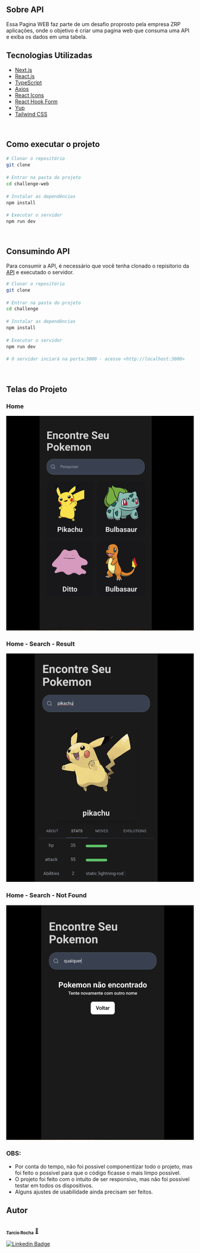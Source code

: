 ## **Sobre API**

Essa Pagina WEB faz parte de um desafio proprosto pela empresa ZRP aplicações, onde o objetivo é criar uma pagina web que consuma uma API e exiba os dados em uma tabela.
<br />

## **Tecnologias Utilizadas**

- [Next.js](https://nextjs.org/)
- [React.js](https://pt-br.reactjs.org/)
- [TypeScript](https://www.typescriptlang.org/)
- [Axios](https://axios-http.com/)
- [React Icons](https://react-icons.github.io/react-icons/)
- [React Hook Form](https://react-hook-form.com/)
- [Yup](https://www.npmjs.com/package/yup)
- [Tailwind CSS](https://tailwindcss.com/)

<br />

## **Como executar o projeto**

```bash
# Clonar o repositório
git clone

# Entrar na pasta do projeto
cd challenge-web

# Instalar as dependências
npm install

# Executar o servidor
npm run dev
```

<br />

## **Consumindo API**

Para consumir a API, é necessário que você tenha clonado o repisitorio da [API](https://nodejs.org/en/) e executado o servidor.

```bash
# Clonar o repositório
git clone

# Entrar na pasta do projeto
cd challenge

# Instalar as dependências
npm install

# Executar o servidor
npm run dev

# O servidor inciará na porta:3000 - acesse <http://localhost:3000>
```

<br />

## **Telas do Projeto**

### **Home**

![Home](./documentation/assets/home.png)

### **Home - Search - Result**

![Home - Search](./documentation/assets/search.png)

### **Home - Search - Not Found**

![Home - Search - Not Found](./documentation/assets/not-found.png)

### **OBS:**

- Por conta do tempo, não foi possivel componentizar todo o projeto, mas foi feito o possivel para que o código ficasse o mais limpo possivel.
- O projeto foi feito com o intuito de ser responsivo, mas não foi possivel testar em todos os dispositivos.
- Alguns ajustes de usabilidade ainda precisam ser feitos.

## **Autor**

<a href="
https://www.linkedin.com/in/tarcio-rocha-79b487173/">
<img style="border-radius: 50%;" src="https://media.licdn.com/dms/image/D4D03AQHK6gto880EIg/profile-displayphoto-shrink_800_800/0/1701653161214?e=1707350400&v=beta&t=a6Ar45BAKZoDVjfXySj6I66C3SPDX1VfqSZ5Yo7rR5Q" width="100px;" alt=""/>
<br />
<sub><b>Tarcio Rocha</b></sub></a> <a href="https://www.linkedin.com/in/tarcio-rocha-79b487173/" title="Tarcio Rocha">🚀</a>
<br />

[![Linkedin Badge](https://img.shields.io/badge/-Tarcio-blue?style=flat-square&logo=Linkedin&logoColor=white&link=https://www.linkedin.com/in/tarcio-rocha-79b487173/)](https://www.linkedin.com/in/tarcio-rocha-79b487173/)
